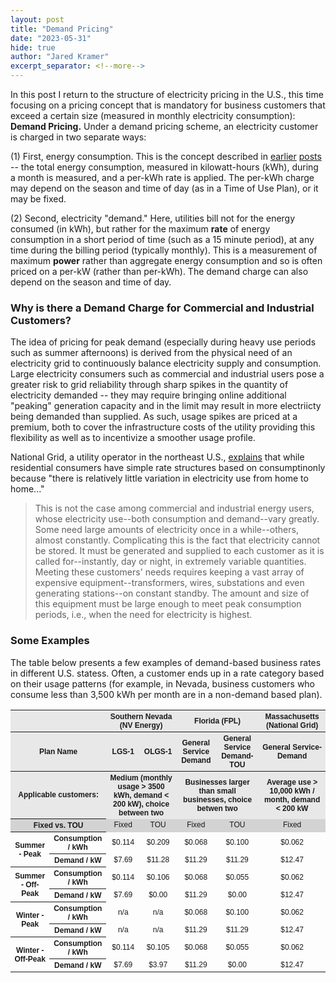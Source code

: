```yaml
---
layout: post
title: "Demand Pricing"
date: "2023-05-31"
hide: true
author: "Jared Kramer"
excerpt_separator: <!--more-->
---
```

 
In this post I return to the structure of electricity pricing in the U.S., this time focusing on a pricing concept that is mandatory for business customers that 
exceed a certain size (measured in monthly electricity consumption): **Demand Pricing.**  Under a demand pricing scheme, an electricity customer is charged in two separate ways: 

(1) First, energy consumption.  This is the concept described in [earlier](https://jgkramer.github.io/2022/10/15/Residential-Electricity-Rates.html) [posts](https://jgkramer.github.io/2022/11/07/Electricity_Usage_Anecdotes.html) -- the total energy consumption, measured in kilowatt-hours (kWh), during a month is measured, and a per-kWh rate is applied.   The per-kWh charge may depend on the season and time of day (as in a Time of Use Plan), or it may be fixed.  

(2) Second, electricity "demand."  Here, utilities bill not for the energy consumed (in kWh), but rather for the maximum **rate** of energy consumption in a short period of time (such as a 15 minute period), at any time during the billing period (typically monthly).  This is a measurement of maximum **power** 
rather than aggregate energy consumption and so is often priced on a per-kW (rather than per-kWh).   The demand charge can also depend on the season and time of day. 

<!--more-->

### Why is there a Demand Charge for Commercial and Industrial Customers? 

The idea of pricing for peak demand (especially during heavy use periods such as summer afternoons) is derived from the physical need of an electricity grid to 
continuously balance electricity supply and consumption.  Large electricity consumers such as commercial and industrial users pose a greater risk to grid 
reliability through sharp spikes in the quantity of electricity demanded -- they may require bringing online additional "peaking" generation capacity and in the 
limit may result in more electriicty being demanded than supplied.   As such, usage spikes are priced at a premium, both to cover the infrastructure costs of the 
utility providing this flexibility as well as to incentivize a smoother usage profile.

National Grid, a utility operator in the northeast U.S., [explains](https://www9.nationalgridus.com/niagaramohawk/non_html/eff_elec-demand.pdf) that while residential consumers have simple rate structures based on consumptinonly because "there is relatively little variation in electricity use from home to home..."

> This is not the case among commercial and industrial energy users, whose electricity use--both consumption and demand--vary greatly. Some need large amounts of electricity once in a while--others, almost constantly. Complicating this is the fact that electricity cannot be stored. It must be generated and supplied to each customer as it is called for--instantly, day or night, in extremely variable quantities. Meeting these customers' needs requires keeping a vast array of expensive equipment--transformers, wires, substations and even generating stations--on constant standby. The amount and size of this equipment must be large enough to meet peak consumption periods, i.e., when the need for electricity is highest.

### Some Examples

The table below presents a few examples of demand-based business rates in different U.S. statess.   Often, a customer ends up in a rate category based on their usage patterns 
(for example, in Nevada, business customers who consume less than 3,500 kWh per month are in a non-demand based plan). 

<STYLE TYPE="text/css">
<!--
TH{font-family: Arial; font-size: 9pt; text-align: center;}
TD{font-family: Arial; font-size: 9pt; text-align: center;}
TR.gray TD, TR.gray TH {background-color: lightgray;}
TR.blue TD, TR.blue TH {background-color: #E8E8E8;}
TD.purple TH.purple {background-color: #E6E6FA;}
-->
</STYLE>
<table>
    <tr class="blue">
        <th colspan="2" scope ="colgroup"></th> 
         <th colspan="2" scope ="colgroup">Southern Nevada (NV Energy)</th> 
         <th colspan="2" scope ="colgroup">Florida (FPL)</th>
     <th colspan="1" scope ="colgroup">Massachusetts (National Grid)</th>
    <tr class="blue">
     <th colspan="2">Plan Name</th>
     <th>LGS-1</th> <th>OLGS-1</th> <th>General Service Demand</th><th>General Service Demand-TOU</th><th>General Service-Demand</th>
    </tr>
    <tr class="blue">
     <th colspan="2">Applicable customers:</th>
     <th colspan="2">Medium (monthly usage > 3500 kWh, demand < 200 kW), choice between two</th>
     <th colspan="2">Businesses larger than small businesses, choice betwen two</th>
     <th>Average use > 10,000 kWh / month, demand < 200 kW</th>
    </tr>
    <tr class="gray">
     <th  colspan="2">Fixed vs. TOU</th>
     <td>Fixed</td><td>TOU</td><td>Fixed</td><td>TOU</td><td>Fixed</td>
    </tr>
    <tr>
     <th rowspan="2" class="purple">Summer - Peak</th>
     <th class="purple">Consumption / kWh</th>
     <td>$0.114</td><td>$0.209</td>
     <td>$0.068</td><td>$0.100</td>
     <td>$0.062</td>
    </tr>
    <tr>
     <th class="purple">Demand / kW</th>
     <td>$7.69</td><td>$11.28</td>
     <td>$11.29</td><td>$11.29</td>
     <td>$12.47</td>
    <tr>
     <th rowspan="2" class="purple">Summer - Off-Peak</th>
     <th class="purple">Consumption / kWh</th>
     <td>$0.114</td><td>$0.106</td>
     <td>$0.068</td><td>$0.055</td>
     <td>$0.062</td>
    </tr>
    <tr>
     <th class="purple">Demand / kW</th>
     <td>$7.69</td><td>$0.00</td>
     <td>$11.29</td><td>$0.00</td>
     <td>$12.47</td>
    <tr>
     <th rowspan="2" class="purple">Winter - Peak</th>
     <th class="purple">Consumption / kWh</th>
     <td>n/a</td><td>n/a</td>
     <td>$0.068</td><td>$0.100</td>
     <td>$0.062</td>
    </tr>
    <tr>
     <th class="purple">Demand / kW</th>
     <td>n/a</td><td>n/a</td>
     <td>$11.29</td><td>$11.29</td>
     <td>$12.47</td>
    <tr>
     <th rowspan="2" class="purple">Winter - Off-Peak</th>
     <th class="purple">Consumption / kWh</th>
     <td>$0.114</td><td>$0.105</td>
     <td>$0.068</td><td>$0.055</td>
     <td>$0.062</td>
    </tr>
    <tr>
     <th class="purple">Demand / kW</th>
     <td>$7.69</td><td>$3.97</td>
     <td>$11.29</td><td>$0.00</td>
     <td>$12.47</td>
</table>
                       

